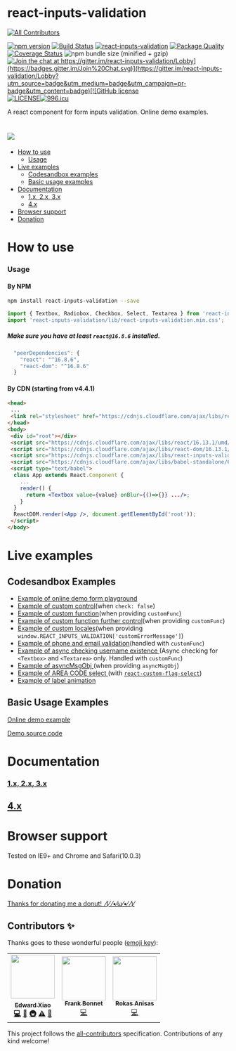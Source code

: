 # react-inputs-validation
<!-- ALL-CONTRIBUTORS-BADGE:START - Do not remove or modify this section -->
[![All Contributors](https://img.shields.io/badge/all_contributors-3-orange.svg?style=flat-square)](#contributors-)
<!-- ALL-CONTRIBUTORS-BADGE:END -->
[![npm version](https://badge.fury.io/js/react-inputs-validation.svg)](https://badge.fury.io/js/react-inputs-validation) [![Build Status](https://travis-ci.org/edwardfhsiao/react-inputs-validation.svg?branch=master)](https://travis-ci.org/edwardfhsiao/react-inputs-validation) [![react-inputs-validation](http://img.shields.io/npm/dm/react-inputs-validation.svg)](https://www.npmjs.com/package/react-inputs-validation) [![Package Quality](https://npm.packagequality.com/shield/react-inputs-validation.svg)](http://packagequality.com/#?package=react-inputs-validation) [![Coverage Status](https://coveralls.io/repos/github/edwardfhsiao/react-inputs-validation/badge.svg?branch=master)](https://coveralls.io/github/edwardfhsiao/react-inputs-validation?branch=master) ![npm bundle size (minified + gzip)](https://img.shields.io/bundlephobia/minzip/react-inputs-validation.svg) [![Join the chat at https://gitter.im/react-inputs-validation/Lobby](https://badges.gitter.im/Join%20Chat.svg)](https://gitter.im/react-inputs-validation/Lobby?utm_source=badge&utm_medium=badge&utm_campaign=pr-badge&utm_content=badge)[![GitHub license](https://img.shields.io/badge/license-MIT-blue.svg)](https://raw.githubusercontent.com/edwardfhsiao/react-inputs-validation/master/LICENSE)[![LICENSE](https://img.shields.io/badge/license-Anti%20996-blue.svg)](https://github.com/996icu/996.ICU/blob/master/LICENSE)[![996.icu](https://img.shields.io/badge/link-996.icu-red.svg)](https://996.icu)

A react component for form inputs validation. Online demo examples.
# <img src="https://raw.githubusercontent.com/edwardfhsiao/react-inputs-validation/master/react-inputs-validation.gif" />

- [How to use](#how-to-use)
  - [Usage](#usage)
- [Live examples](#live-examples)
    - [Codesandbox examples](#codesandbox-examples)
    - [Basic usage examples](#basic-usage-examples)
- [Documentation](#documentation)
    - [1.x, 2.x, 3.x](#1.x-2.x-3.x-documentation)
    - [4.x](#4.x-documentation)
- [Browser support](#browser-support)
- [Donation](#donation)
  
  
# <a name="how-to-use"></a>How to use

### <a name="usage"></a>Usage

#### By NPM
```sh
npm install react-inputs-validation --save
```
```js
import { Textbox, Radiobox, Checkbox, Select, Textarea } from 'react-inputs-validation';
import 'react-inputs-validation/lib/react-inputs-validation.min.css';
```

##### Make sure you have at least ```react@16.8.6``` installed.
```js
  "peerDependencies": {
    "react": "^16.8.6",
    "react-dom": "^16.8.6"
  }
```

#### By CDN (starting from v4.4.1)
```html
<head>
 ...
 <link rel="stylesheet" href="https://cdnjs.cloudflare.com/ajax/libs/react-inputs-validation/4.4.1/react-inputs-validation.min.css"/>
</head>
<body>
 <div id="root"></div>
 <script src="https://cdnjs.cloudflare.com/ajax/libs/react/16.13.1/umd/react.production.min.js"></script>
 <script src="https://cdnjs.cloudflare.com/ajax/libs/react-dom/16.13.1/umd/react-dom.production.min.js"></script>
 <script src="https://cdnjs.cloudflare.com/ajax/libs/react-inputs-validation/4.4.1/react-inputs-validation.min.js"></script>
 <script src="https://cdnjs.cloudflare.com/ajax/libs/babel-standalone/6.21.1/babel.min.js"></script>
 <script type="text/babel">
  class App extends React.Component {
    ...
    render() {
      return <Textbox value={value} onBlur={()=>{}} .../>;
    }
  }
  ReactDOM.render(<App />, document.getElementById('root'));
 </script>
</body>


```

# <a name="live-examples"></a>Live examples

## <a name="codesandbox-examples"></a>Codesandbox Examples
* <a href="https://codesandbox.io/s/v3wq0llmo3">Example of online demo form playground</a>
* <a href="https://codesandbox.io/s/pjom8r78x7">Example of custom control</a>(when ```check: false```)
* <a href="https://codesandbox.io/s/1r77ozkrk7">Example of custom function</a>(when providing ```customFunc```)
* <a href="https://codesandbox.io/s/custom-function-further-control-when-providing-customfunc-yjwch">Example of custom function further control</a>(when providing ```customFunc```)
* <a href="https://codesandbox.io/s/q9vqmk4j84">Example of custom locales</a>(when providing ```window.REACT_INPUTS_VALIDATION['customErrorMessage']```)
* <a href="https://codesandbox.io/s/13qo2rqxjj">Example of phone and email validation</a>(handled with ```customFunc```)
* <a href="https://codesandbox.io/s/async-checking-via-customfunc-emqgw">Example of async checking username existence </a>(Async checking for ```<Textbox>``` and ```<Textarea>``` only. Handled with ```customFunc```)
* <a href="https://codesandbox.io/s/asyncmsgobj-blmce">Example of asyncMsgObj </a>(when providing ```asyncMsgObj```)
* <a href="https://codesandbox.io/s/jvw9nvyzv">Example of AREA CODE select </a>(with [```react-custom-flag-select```](https://github.com/edwardfhsiao/react-custom-flag-select))
* <a href="https://codesandbox.io/s/transform-label-example-w61dp">Example of label animation </a>

## <a name="basic-usage-examples"></a>Basic Usage Examples
<a href="https://edwardfhsiao.github.io/react-inputs-validation/">Online demo example</a>

<a href="https://github.com/edwardfhsiao/react-inputs-validation/blob/gh-pages/example/index.js">Demo source code</a>

# <a name="documentation"></a>Documentation

### <a name="1.x-2.x-3.x-documentation"></a>[1.x, 2.x, 3.x](https://github.com/edwardfhsiao/react-inputs-validation/blob/master/docs/v1-v2-v3-doc.md)

## <a name="4.x-documentation"></a>[4.x](https://github.com/edwardfhsiao/react-inputs-validation/blob/master/docs/v4-doc.md)

# <a name="browser-support"></a>Browser support
Tested on IE9+ and Chrome and Safari(10.0.3)

# <a name="donation"></a>Donation
<a href="https://www.paypal.me/XIAOMENGXIAO/0.99" target="_blank" alt="PayPal Donate">Thanks for donating me a donut!&nbsp;&nbsp;⁄(⁄ ⁄•⁄ω⁄•⁄ ⁄)⁄</a>

## Contributors ✨

Thanks goes to these wonderful people ([emoji key](https://allcontributors.org/docs/en/emoji-key)):

<!-- ALL-CONTRIBUTORS-LIST:START - Do not remove or modify this section -->
<!-- prettier-ignore-start -->
<!-- markdownlint-disable -->
<table>
  <tr>
    <td align="center"><a href="https://github.com/edwardfhsiao"><img src="https://avatars3.githubusercontent.com/u/11728228?v=4" width="100px;" alt=""/><br /><sub><b>Edward Xiao</a><br /><a href="https://github.com/edwardfhsiao/react-inputs-validation/commits?author=edwardfhsiao" title="Code">💻</a> <a href="https://github.com/edwardfhsiao/react-inputs-validation/commits?author=edwardfhsiao" title="Documentation">📖</a> <a href="https://github.com/edwardfhsiao/react-inputs-validation/commits?author=edwardfhsiao" title="Infrastructure (Hosting, Build-Tools, etc)">🚇</a> <a href="https://github.com/edwardfhsiao/react-inputs-validation/commits?author=edwardfhsiao" title="Tests">⚠️</a> <a href="https://github.com/edwardfhsiao/react-inputs-validation/commits?author=edwardfhsiao" title="Reviewed Pull Requests">👀</a></td>
    <td align="center"><a href="http://www.dcorp.it"><img src="https://avatars1.githubusercontent.com/u/31480614?v=4" width="100px;" alt=""/><br /><sub><b>Frank Bonnet</b></sub></a><br /><a href="https://github.com/edwardfhsiao/react-inputs-validation/commits?author=DecentralizedIT" title="Code">💻</a></td>
    <td align="center"><a href="http://rokasanisas.com"><img src="https://avatars3.githubusercontent.com/u/33621394?v=4" width="100px;" alt=""/><br /><sub><b>Rokas Anisas</b></sub></a><br /><a href="https://github.com/edwardfhsiao/react-inputs-validation/commits?author=RokasAniss" title="Code">💻</a></td>
  </tr>
</table>

<!-- markdownlint-enable -->
<!-- prettier-ignore-end -->
<!-- ALL-CONTRIBUTORS-LIST:END -->

This project follows the [all-contributors](https://github.com/all-contributors/all-contributors) specification. Contributions of any kind welcome!
